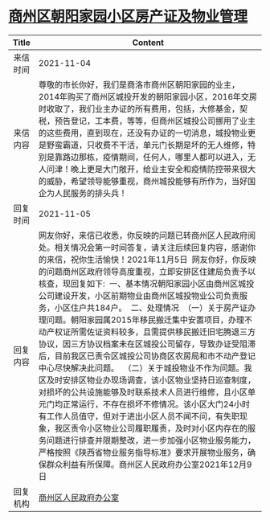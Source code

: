 # <a href="http://www.shangluo.gov.cn/zmhd/ldxxxx.jsp?urltype=leadermail.LeaderMailContentUrl&wbtreeid=1112&leadermailid=8141">商州区朝阳家园小区房产证及物业管理</a>
|Title|Content|
|:---:|---|
|来信时间|2021-11-04|
|来信内容|尊敬的市长你好，我们是商洛市商州区朝阳家园的业主，2014年购买了商州区城投开发的朝阳家园小区，2016年交房时收取了，我们业主办证的所有费用，包括，大修基金，契税，预告登记，工本费，等等，但商州区城投公司挪用了业主的这些费用，直到现在，还没有办证的一切消息，城投物业更是野蛮霸道，只收费不干活，单元门长期是坏的无人维修，特别是靠路边那栋，疫情期间，任何人，哪里人都可以进入，无人问津！晚上更是大门敞开，给业主安全和疫情防控带来很大的威胁，希望领导能够重视，商州城投能够有所作为，当好国企为人民服务的排头兵！|
|回复时间|2021-11-05|
|回复内容|网友你好，来信已收悉，你反映的问题已转商州区人民政府阅处。相关情况会第一时间答复，请关注后续回复内容，感谢你的来信，祝你生活愉快！2021年11月5日  网友你好，你反映的问题商州区政府领导高度重视，立即安排区住建局负责予以核查，现回复如下:  一、基本情况朝阳家园小区由商州区城投公司建设开发，小区前期物业由商州区城投物业公司负责服务，小区住户共184户。  二、处理情况  （一）关于房产证办理问题。朝阳家园属2015年移民搬迁集中安置项目，办理不动产权证所需佐证资料较多，且需提供移民搬迁旧宅腾退三方协议，因三方协议档案未在区城投公司留存，导致办证受阻滞后，目前我区已责令区城投公司协商区农房局和市不动产登记中心尽快解决此问题。  （二）关于城投物业不作为问题。我区及时安排区物业办现场调查，该小区物业坚持日巡查制度，对损坏的公共设施能够及时联系技术人员进行维修，且小区单元门均正常运行，不存在损坏不修情况。该小区大门24小时有工作人员值守，但对于进出小区人员不闻不问，有失职现象，我区责令小区物业公司履职履责，及时对小区内存在的服务问题进行排查并限期整改，进一步加强小区物业服务能力，严格按照《陕西省物业服务指导标准》要求开展物业服务，确保群众利益有所保障。商州区人民政府办公室2021年12月9日|
|回复机构|<a href="../../categories/agencies/商州区人民政府办公室.md">商州区人民政府办公室</a>|
